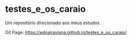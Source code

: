 # testes_e_os_caraio

Um repositório direcionado aos meus estudos.

Git Page: https://ednairaviana.github.io/testes_e_os_caraio/
